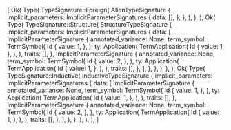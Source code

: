 [
    Ok(
        Type(
            TypeSignature::Foreign(
                AlienTypeSignature {
                    implicit_parameters: ImplicitParameterSignatures {
                        data: [],
                    },
                },
            ),
        ),
    ),
    Ok(
        Type(
            TypeSignature::Structure(
                StructureTypeSignature {
                    implicit_parameters: ImplicitParameterSignatures {
                        data: [
                            ImplicitParameterSignature {
                                annotated_variance: None,
                                term_symbol: TermSymbol(
                                    Id {
                                        value: 1,
                                    },
                                ),
                                ty: Application(
                                    TermApplication(
                                        Id {
                                            value: 1,
                                        },
                                    ),
                                ),
                                traits: [],
                            },
                            ImplicitParameterSignature {
                                annotated_variance: None,
                                term_symbol: TermSymbol(
                                    Id {
                                        value: 2,
                                    },
                                ),
                                ty: Application(
                                    TermApplication(
                                        Id {
                                            value: 1,
                                        },
                                    ),
                                ),
                                traits: [],
                            },
                        ],
                    },
                },
            ),
        ),
    ),
    Ok(
        Type(
            TypeSignature::Inductive(
                InductiveTypeSignature {
                    implicit_parameters: ImplicitParameterSignatures {
                        data: [
                            ImplicitParameterSignature {
                                annotated_variance: None,
                                term_symbol: TermSymbol(
                                    Id {
                                        value: 1,
                                    },
                                ),
                                ty: Application(
                                    TermApplication(
                                        Id {
                                            value: 1,
                                        },
                                    ),
                                ),
                                traits: [],
                            },
                            ImplicitParameterSignature {
                                annotated_variance: None,
                                term_symbol: TermSymbol(
                                    Id {
                                        value: 2,
                                    },
                                ),
                                ty: Application(
                                    TermApplication(
                                        Id {
                                            value: 1,
                                        },
                                    ),
                                ),
                                traits: [],
                            },
                        ],
                    },
                },
            ),
        ),
    ),
]